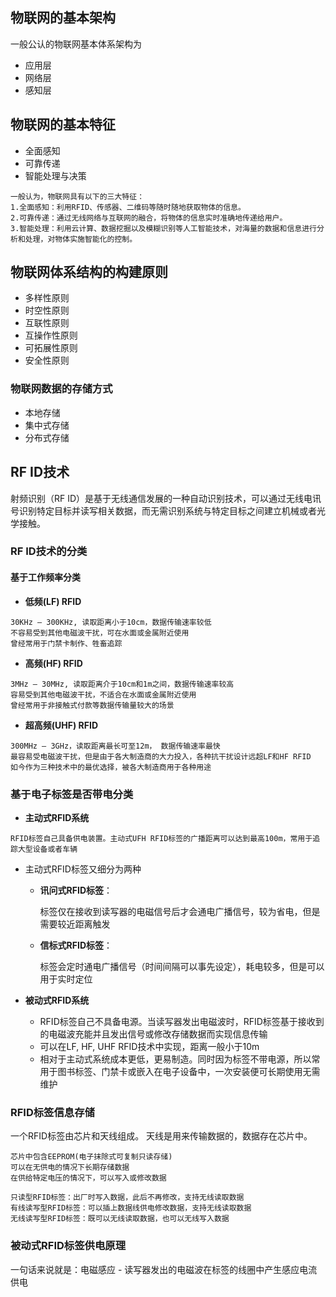 ## 物联网的基本架构

一般公认的物联网基本体系架构为

- 应用层
- 网络层
- 感知层

## 物联网的基本特征

- 全面感知
- 可靠传递
- 智能处理与决策

```
一般认为，物联网具有以下的三大特征：
1.全面感知：利用RFID、传感器、二维码等随时随地获取物体的信息。
2.可靠传递：通过无线网络与互联网的融合，将物体的信息实时准确地传递给用户。
3.智能处理：利用云计算、数据挖掘以及模糊识别等人工智能技术，对海量的数据和信息进行分析和处理，对物体实施智能化的控制。
```

## 物联网体系结构的构建原则

- 多样性原则
- 时空性原则
- 互联性原则
- 互操作性原则
- 可拓展性原则
- 安全性原则



### 物联网数据的存储方式

- 本地存储
- 集中式存储
- 分布式存储



## RF ID技术

射频识别（RF ID）是基于无线通信发展的一种自动识别技术，可以通过无线电讯号识别特定目标并读写相关数据，而无需识别系统与特定目标之间建立机械或者光学接触。

### RF ID技术的分类

#### 基于工作频率分类

- **低频(LF) RFID**

```
30KHz – 300KHz, 读取距离小于10cm，数据传输速率较低
不容易受到其他电磁波干扰，可在水面或金属附近使用
曾经常用于门禁卡制作、牲畜追踪
```

- **高频(HF) RFID**

```
3MHz – 30MHz, 读取距离介于10cm和1m之间，数据传输速率较高
容易受到其他电磁波干扰，不适合在水面或金属附近使用
曾经常用于非接触式付款等数据传输量较大的场景
```

- **超高频(UHF) RFID**

```
300MHz – 3GHz，读取距离最长可至12m， 数据传输速率最快
最容易受电磁波干扰，但是由于各大制造商的大力投入，各种抗干扰设计远超LF和HF RFID
如今作为三种技术中的最优选择，被各大制造商用于各种用途
```

### 基于电子标签是否带电分类

- **主动式RFID系统**

```
RFID标签自己具备供电装置。主动式UFH RFID标签的广播距离可以达到最高100m，常用于追踪大型设备或者车辆
```

- 主动式RFID标签又细分为两种

  - **讯问式RFID标签**：

    标签仅在接收到读写器的电磁信号后才会通电广播信号，较为省电，但是需要较近距离触发

  - **信标式RFID标签**：

    标签会定时通电广播信号（时间间隔可以事先设定），耗电较多，但是可以用于实时定位



- **被动式RFID系统**
  - RFID标签自己不具备电源。当读写器发出电磁波时，RFID标签基于接收到的电磁波充能并且发出信号或修改存储数据而实现信息传输
  - 可以在LF, HF, UHF RFID技术中实现，距离一般小于10m
  - 相对于主动式系统成本更低，更易制造。同时因为标签不带电源，所以常用于图书标签、门禁卡或嵌入在电子设备中，一次安装便可长期使用无需维护



### RFID标签信息存储

一个RFID标签由芯片和天线组成。 天线是用来传输数据的，数据存在芯片中。

```
芯片中包含EEPROM(电子抹除式可复制只读存储)
可以在无供电的情况下长期存储数据
在供给特定电压的情况下，可以写入或修改数据
```

```
只读型RFID标签：出厂时写入数据，此后不再修改，支持无线读取数据
有线读写型RFID标签：可以插上数据线供电修改数据，支持无线读取数据
无线读写型RFID标签：既可以无线读取数据，也可以无线写入数据
```

### 被动式RFID标签供电原理

一句话来说就是：电磁感应 - 读写器发出的电磁波在标签的线圈中产生感应电流供电













